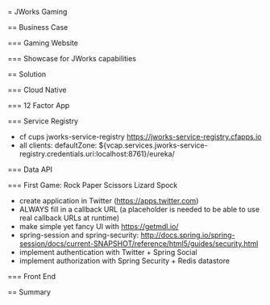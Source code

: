 = JWorks Gaming

== Business Case

=== Gaming Website

=== Showcase for JWorks capabilities

== Solution

=== Cloud Native

=== 12 Factor App

=== Service Registry

- cf cups jworks-service-registry https://jworks-service-registry.cfapps.io
- all clients: defaultZone: ${vcap.services.jworks-service-registry.credentials.uri:localhost:8761}/eureka/

=== Data API

=== First Game: Rock Paper Scissors Lizard Spock

- create application in Twitter (https://apps.twitter.com)
- ALWAYS fill in a callback URL (a placeholder is needed to be able to use real callback URLs at runtime)
- make simple yet fancy UI with https://getmdl.io/
- spring-session and spring-security: http://docs.spring.io/spring-session/docs/current-SNAPSHOT/reference/html5/guides/security.html
- implement authentication with Twitter + Spring Social
- implement authorization with Spring Security + Redis datastore

=== Front End

== Summary
